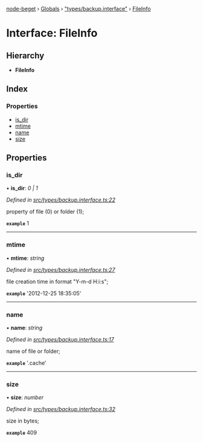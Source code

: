 [node-beget](../README.md) › [Globals](../globals.md) › ["types/backup.interface"](../modules/_types_backup_interface_.md) › [FileInfo](_types_backup_interface_.fileinfo.md)

# Interface: FileInfo

## Hierarchy

* **FileInfo**

## Index

### Properties

* [is_dir](_types_backup_interface_.fileinfo.md#is_dir)
* [mtime](_types_backup_interface_.fileinfo.md#mtime)
* [name](_types_backup_interface_.fileinfo.md#name)
* [size](_types_backup_interface_.fileinfo.md#size)

## Properties

###  is_dir

• **is_dir**: *0 | 1*

*Defined in [src/types/backup.interface.ts:22](https://github.com/olehcambel/node-beget/blob/9994d31/src/types/backup.interface.ts#L22)*

property of file (0) or folder (1);

**`example`** 1

___

###  mtime

• **mtime**: *string*

*Defined in [src/types/backup.interface.ts:27](https://github.com/olehcambel/node-beget/blob/9994d31/src/types/backup.interface.ts#L27)*

file creation time in format "Y-m-d H:i:s";

**`example`** '2012-12-25 18:35:05'

___

###  name

• **name**: *string*

*Defined in [src/types/backup.interface.ts:17](https://github.com/olehcambel/node-beget/blob/9994d31/src/types/backup.interface.ts#L17)*

name of file or folder;

**`example`** '.cache'

___

###  size

• **size**: *number*

*Defined in [src/types/backup.interface.ts:32](https://github.com/olehcambel/node-beget/blob/9994d31/src/types/backup.interface.ts#L32)*

size in bytes;

**`example`** 409
